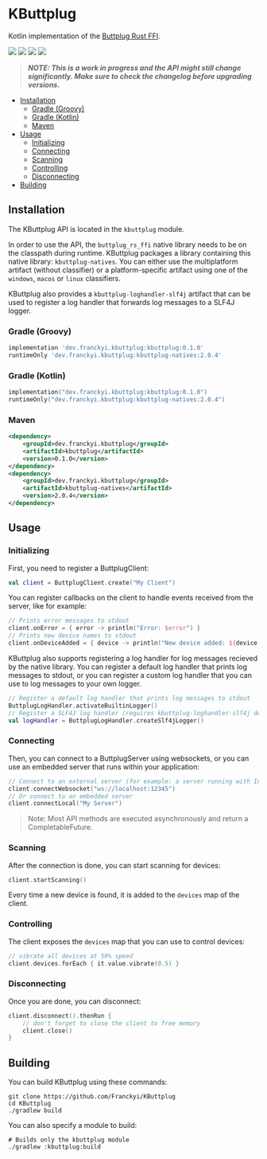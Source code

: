 # KButtplug

Kotlin implementation of the [Buttplug Rust FFI](https://github.com/buttplugio/buttplug-rs-ffi).

[![](https://img.shields.io/maven-central/v/dev.franckyi.kbuttplug/kbuttplug?label=kbuttplug)](https://search.maven.org/artifact/dev.franckyi.kbuttplug/kbuttplug)
[![](https://img.shields.io/maven-central/v/dev.franckyi.kbuttplug/kbuttplug-natives?label=kbuttplug-natives)](https://search.maven.org/artifact/dev.franckyi.kbuttplug/kbuttplug-natives)
[![](https://img.shields.io/maven-central/v/dev.franckyi.kbuttplug/kbuttplug-loghandler-slf4j?label=kbuttplug-loghandler-slf4j)](https://search.maven.org/artifact/dev.franckyi.kbuttplug/kbuttplug-loghandler-slf4j)
[![](https://img.shields.io/github/license/Franckyi/kbuttplug)](https://mit-license.org/)

> ***NOTE: This is a work in progress and the API might still change significantly. Make sure to check the changelog
before upgrading versions.***

* [Installation](#Installation)
  * [Gradle (Groovy)](#Gradle-(Groovy))
  * [Gradle (Kotlin)](#Gradle-(Kotlin))
  * [Maven](#Maven)
* [Usage](#Usage)
  * [Initializing](#Initializing)
  * [Connecting](#Connecting)
  * [Scanning](#Scanning)
  * [Controlling](#Controlling)
  * [Disconnecting](#Disconnecting)
* [Building](#Building)

## Installation

The KButtplug API is located in the `kbuttplug` module.

In order to use the API, the `buttplug_rs_ffi` native library needs to be on the classpath during runtime. KButtplug
packages a library containing this native library: `kbuttplug-natives`.
You can either use the multiplatform artifact (without classifier) or a platform-specific artifact using one of
the `windows`, `macos` or `linux` classifiers.

KButtplug also provides a `kbuttplug-loghandler-slf4j` artifact that can be used to register a log handler that forwards
log messages to a SLF4J logger.

### Gradle (Groovy)

```groovy
implementation 'dev.franckyi.kbuttplug:kbuttplug:0.1.0'
runtimeOnly 'dev.franckyi.kbuttplug:kbuttplug-natives:2.0.4'
```

### Gradle (Kotlin)

```kotlin
implementation("dev.franckyi.kbuttplug:kbuttplug:0.1.0")
runtimeOnly("dev.franckyi.kbuttplug:kbuttplug-natives:2.0.4")
```

### Maven

```xml
<dependency>
    <groupId>dev.franckyi.kbuttplug</groupId>
    <artifactId>kbuttplug</artifactId>
    <version>0.1.0</version>
</dependency>
<dependency>
    <groupId>dev.franckyi.kbuttplug</groupId>
    <artifactId>kbuttplug-natives</artifactId>
    <version>2.0.4</version>
</dependency>
```

## Usage

### Initializing

First, you need to register a ButtplugClient:

```kotlin
val client = ButtplugClient.create("My Client")
```

You can register callbacks on the client to handle events received from the server, like for example:

```kotlin
// Prints error messages to stdout
client.onError = { error -> println("Error: $error") }
// Prints new device names to stdout
client.onDeviceAdded = { device -> println("New device added: ${device.name}") } 
```

KButtplug also supports registering a log handler for log messages recieved by the native library.
You can register a default log handler that prints log messages to stdout,
or you can register a custom log handler that you can use to log messages to your own logger.

```kotlin
// Register a default log handler that prints log messages to stdout
ButtplugLogHandler.activateBuiltinLogger()
// Register a SLF4J log handler (requires kbuttplug-loghandler-slf4j dependency)
val logHandler = ButtplugLogHandler.createSlf4jLogger()
```

### Connecting

Then, you can connect to a ButtplugServer using websockets, or you can use an embedded server that runs within your
application:

```kotlin
// Connect to an external server (for example: a server running with Intiface Desktop)
client.connectWebsocket("ws://localhost:12345")
// Or connect to an embedded server
client.connectLocal("My Server")
```

> Note: Most API methods are executed asynchronously and return a CompletableFuture.

### Scanning

After the connection is done, you can start scanning for devices:

```kotlin
client.startScanning()
```

Every time a new device is found, it is added to the `devices` map of the client.

### Controlling

The client exposes the `devices` map that you can use to control devices:

```kotlin
// vibrate all devices at 50% speed
client.devices.forEach { it.value.vibrate(0.5) }
```

### Disconnecting

Once you are done, you can disconnect:

```kotlin
client.disconnect().thenRun {
    // don't forget to close the client to free memory
    client.close()
}
```

## Building

You can build KButtplug using these commands:

```shell
git clone https://github.com/Franckyi/KButtplug
cd KButtplug
./gradlew build
```

You can also specify a module to build:

```shell
# Builds only the kbuttplug module
./gradlew :kbuttplug:build
```
